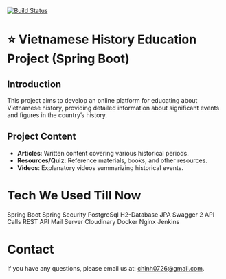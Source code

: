[![Build Status](http://160.30.44.9:8080/buildStatus/icon?job=history-education)](http://160.30.44.9:8080/job/history-education/)
# ⭐️ Vietnamese History Education Project (Spring Boot)
## Introduction 
This project aims to develop an online platform for educating about Vietnamese history, providing detailed information about significant events and figures in the country’s history.
## Project Content
- **Articles**: Written content covering various historical periods.
- **Resources/Quiz**: Reference materials, books, and other resources.
- **Videos**: Explanatory videos summarizing historical events.

# Tech We Used Till Now
Spring Boot
Spring Security
PostgreSql
H2-Database
JPA
Swagger 2
API Calls
REST API
Mail Server
Cloudinary
Docker
Nginx
Jenkins

# Contact
If you have any questions, please email us at: chinh0726@gmail.com.

